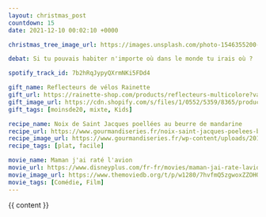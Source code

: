 ```yaml
---
layout: christmas_post
countdown: 15
date: 2021-12-10 00:02:10 +0000

christmas_tree_image_url: https://images.unsplash.com/photo-1546355200-7109cca8b870?crop=entropy&cs=tinysrgb&fit=max&fm=jpg&ixid=MnwyNzc3MTF8MHwxfHNlYXJjaHwyODB8fGNocmlzdG1hcyUyMHRyZWV8ZW58MHwxfHx8MTYzOTEyNDE1Mg&ixlib=rb-1.2.1&q=80&w=1080

debat: Si tu pouvais habiter n'importe où dans le monde tu irais où ?

spotify_track_id: 7b2hRqJypyQXrmNKi5FDd4

gift_name: Reflecteurs de vélos Rainette
gift_url: https://rainette-shop.com/products/reflecteurs-multicolore?variant=39514176585885&currency=EUR&utm_medium=product_sync&utm_source=google&utm_content=sag_organic&utm_campaign=sag_organic&gclid=Cj0KCQiA7oyNBhDiARIsADtGRZZFeR7OQfgSfgc9dDuSQpd0L1hisybUPv6b0k7UTD-0T7tcbziaBfQaAnjEEALw_wcB
gift_image_url: https://cdn.shopify.com/s/files/1/0552/5359/8365/products/visibilite-roue-velo_reflecteurs-multicolore-couleurs-variete-colore-jour-roue_1728x.jpg?v=1620314755
gift_tags: [moinsde20, mixte, Kids]

recipe_name: Noix de Saint Jacques poellées au beurre de mandarine
recipe_url: https://www.gourmandiseries.fr/noix-saint-jacques-poelees-beurre-mandarine/
recipe_image_url: https://www.gourmandiseries.fr/wp-content/uploads/2018/12/noix-saint-jacques-poelee.jpg
recipe_tags: [plat, facile]

movie_name: Maman j'ai raté l'avion
movie_url: https://www.disneyplus.com/fr-fr/movies/maman-jai-rate-lavion/3v4vqKPG2jSr
movie_image_url: https://www.themoviedb.org/t/p/w1280/7hvfmQ5zgwoxZZOHQ9uGMdIk43t.jpg
movie_tags: [Comédie, Film]
---
```


{{ content }}

